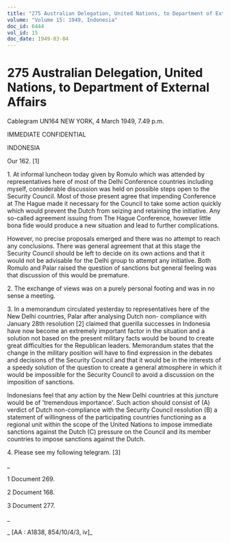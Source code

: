 ```yaml
---
title: "275 Australian Delegation, United Nations, to Department of External Affairs"
volume: "Volume 15: 1949, Indonesia"
doc_id: 6444
vol_id: 15
doc_date: 1949-03-04
---
```


# 275 Australian Delegation, United Nations, to Department of External Affairs

Cablegram UN164 NEW YORK, 4 March 1949, 7.49 p.m.

IMMEDIATE CONFIDENTIAL

INDONESIA

Our 162. [1]

1\. At informal luncheon today given by Romulo which was attended by representatives here of most of the Delhi Conference countries including myself, considerable discussion was held on possible steps open to the Security Council. Most of those present agree that impending Conference at The Hague made it necessary for the Council to take some action quickly which would prevent the Dutch from seizing and retaining the initiative. Any so-called agreement issuing from The Hague Conference, however little bona fide would produce a new situation and lead to further complications.

However, no precise proposals emerged and there was no attempt to reach any conclusions. There was general agreement that at this stage the Security Council should be left to decide on its own actions and that it would not be advisable for the Delhi group to attempt any initiative. Both Romulo and Palar raised the question of sanctions but general feeling was that discussion of this would be premature.

2\. The exchange of views was on a purely personal footing and was in no sense a meeting.

3\. In a memorandum circulated yesterday to representatives here of the New Delhi countries, Palar after analysing Dutch non- compliance with January 28th resolution [2] claimed that guerilla successes in Indonesia have now become an extremely important factor in the situation and a solution not based on the present military facts would be bound to create great difficulties for the Republican leaders. Memorandum states that the change in the military position will have to find expression in the debates and decisions of the Security Council and that it would be in the interests of a speedy solution of the question to create a general atmosphere in which it would be impossible for the Security Council to avoid a discussion on the imposition of sanctions.

Indonesians feel that any action by the New Delhi countries at this juncture would be of 'tremendous importance'. Such action should consist of (A) verdict of Dutch non-compliance with the Security Council resolution (B) a statement of willingness of the participating countries functioning as a regional unit within the scope of the United Nations to impose immediate sanctions against the Dutch (C) pressure on the Council and its member countries to impose sanctions against the Dutch.

4\. Please see my following telegram. [3]

_

1 Document 269.

2 Document 168.

3 Document 277.

_

_ [AA : A1838, 854/10/4/3, iv]_
